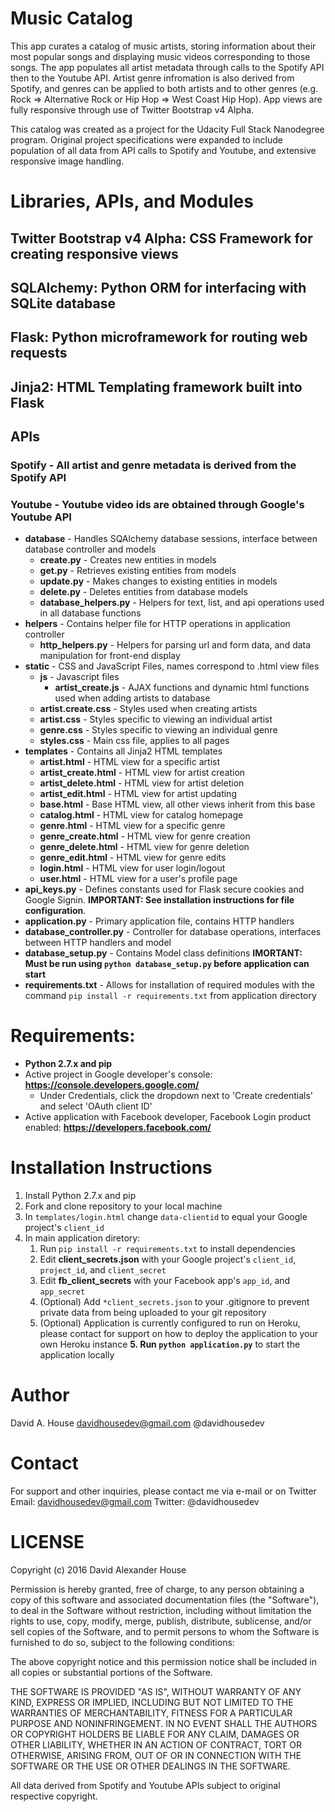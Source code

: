 # Music Catalog

This app curates a catalog of music artists, storing information about their most popular songs and displaying music videos corresponding to those songs. The app populates all artist metadata through calls to the Spotify API then to the Youtube API. Artist genre infromation is also derived from Spotify, and genres can be applied to both artists and to other genres (e.g. Rock => Alternative Rock or Hip Hop => West Coast Hip Hop). App views are fully responsive through use of Twitter Bootstrap v4 Alpha.

This catalog was created as a project for the Udacity Full Stack Nanodegree program. Original project specifications were expanded to include population of all data from API calls to Spotify and Youtube, and extensive responsive image handling.


# Libraries, APIs, and Modules

## Twitter Bootstrap v4 Alpha: CSS Framework for creating responsive views
## SQLAlchemy: Python ORM for interfacing with SQLite database
## Flask: Python microframework for routing web requests
## Jinja2: HTML Templating framework built into Flask

## APIs
### Spotify - All artist and genre metadata is derived from the Spotify API
### Youtube - Youtube video ids are obtained through Google's Youtube API

* __database__ - Handles SQAlchemy database sessions, interface between database controller and models
    * __create.py__ - Creates new entities in models
    * __get.py__ - Retrieves existing entities from models
    * __update.py__ - Makes changes to existing entities in models
    * __delete.py__ - Deletes entities from database models
    * __database_helpers.py__ - Helpers for text, list, and api operations used in all database functions
* __helpers__ - Contains helper file for HTTP operations in application controller
    * __http_helpers.py__ - Helpers for parsing url and form data, and data manipulation for front-end display
* __static__ - CSS and JavaScript Files, names correspond to .html view files
    * __js__ - Javascript files
        * __artist_create.js__ - AJAX functions and dynamic html functions used when adding artists to database
    * __artist.create.css__ - Styles used when creating artists
    * __artist.css__ - Styles specific to viewing an individual artist
    * __genre.css__ - Styles specific to viewing an individual genre
    * __styles.css__ - Main css file, applies to all pages
* __templates__ - Contains all Jinja2 HTML templates
    * __artist.html__ - HTML view for a specific artist
    * __artist_create.html__ - HTML view for artist creation
    * __artist_delete.html__ - HTML view for artist deletion
    * __artist_edit.html__ - HTML view for artist updating
    * __base.html__ - Base HTML view, all other views inherit from this base
    * __catalog.html__ - HTML view for catalog homepage
    * __genre.html__ - HTML view for a specific genre
    * __genre_create.html__ - HTML view for genre creation
    * __genre_delete.html__ - HTML view for genre deletion
    * __genre_edit.html__ - HTML view for genre edits
    * __login.html__ - HTML view for user login/logout
    * __user.html__ - HTML view for a user's profile page
* __api_keys.py__ - Defines constants used for Flask secure cookies and Google Signin. __IMPORTANT: See installation instructions for file configuration__.
* __application.py__ - Primary application file, contains HTTP handlers
* __database_controller.py__ - Controller for database operations, interfaces between HTTP handlers and model
* __database_setup.py__ - Contains Model class definitions __IMORTANT: Must be run using `python database_setup.py` before application can start__
* __requirements.txt__ - Allows for installation of required modules with the command `pip install -r requirements.txt` from application directory


# Requirements:
* __Python 2.7.x and pip__
* Active project in Google developer's console: __https://console.developers.google.com/__
    * Under Credentials, click the dropdown next to 'Create credentials' and select 'OAuth client ID'
* Active application with Facebook developer, Facebook Login product enabled: __https://developers.facebook.com/__


# Installation Instructions
1. Install Python 2.7.x and pip
2. Fork and clone repository to your local machine
3. In `templates/login.html` change `data-clientid` to equal your Google project's `client_id`
4. In main application diretory:
    1. Run `pip install -r requirements.txt` to install dependencies
    2. Edit __client_secrets.json__ with your Google project's `client_id`, `project_id`, and `client_secret`
    3. Edit __fb_client_secrets__ with your Facebook app's `app_id`, and `app_secret`
    4. (Optional) Add `*client_secrets.json` to your .gitignore to prevent private data from being uploaded to your git repository
    5. (Optional) Application is currently configured to run on Heroku, please contact for support on how to deploy the application to your own Heroku instance
    __5. Run `python application.py`__ to start the application locally


# Author
David A. House
davidhousedev@gmail.com
@davidhousedev


# Contact
For support and other inquiries, please contact me via e-mail or on Twitter
Email: davidhousedev@gmail.com
Twitter: @davidhousedev


# LICENSE
Copyright (c) 2016 David Alexander House

Permission is hereby granted, free of charge, to any person obtaining a copy of this software and associated documentation files (the "Software"), to deal in the Software without restriction, including without limitation the rights to use, copy, modify, merge, publish, distribute, sublicense, and/or sell copies of the Software, and to permit persons to whom the Software is furnished to do so, subject to the following conditions:

The above copyright notice and this permission notice shall be included in all copies or substantial portions of the Software.

THE SOFTWARE IS PROVIDED "AS IS", WITHOUT WARRANTY OF ANY KIND, EXPRESS OR IMPLIED, INCLUDING BUT NOT LIMITED TO THE WARRANTIES OF MERCHANTABILITY, FITNESS FOR A PARTICULAR PURPOSE AND NONINFRINGEMENT. IN NO EVENT SHALL THE AUTHORS OR COPYRIGHT HOLDERS BE LIABLE FOR ANY CLAIM, DAMAGES OR OTHER LIABILITY, WHETHER IN AN ACTION OF CONTRACT, TORT OR OTHERWISE, ARISING FROM, OUT OF OR IN CONNECTION WITH THE SOFTWARE OR THE USE OR OTHER DEALINGS IN THE SOFTWARE.

All data derived from Spotify and Youtube APIs subject to original respective copyright.
